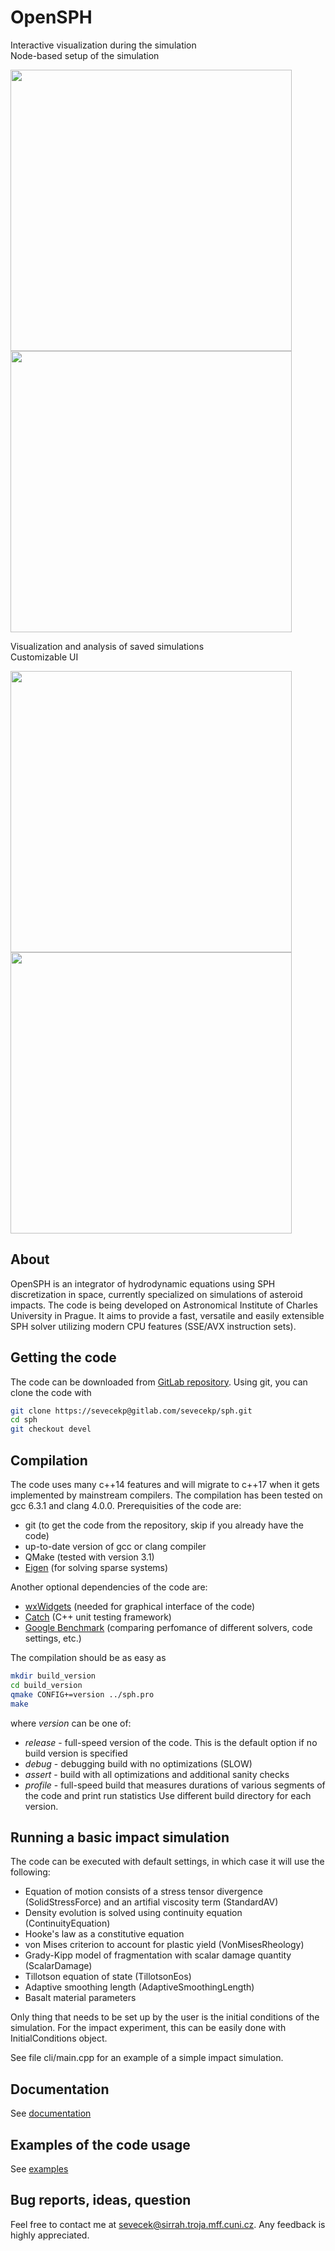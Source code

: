 # OpenSPH

Interactive visualization during the simulation                           
Node-based setup of the simulation

<img src="http://sirrah.troja.mff.cuni.cz/~sevecek/sph/components.png" width="450">
<img src="http://sirrah.troja.mff.cuni.cz/~sevecek/sph/editor.png" width="450">


Visualization and analysis of saved simulations                           
Customizable UI

<img src="http://sirrah.troja.mff.cuni.cz/~sevecek/sph/sequence.png" width="450">
<img src="http://sirrah.troja.mff.cuni.cz/~sevecek/sph/adjustui.png" width="450">

## About
OpenSPH is an integrator of hydrodynamic equations using SPH discretization in space, 
currently specialized on simulations of asteroid impacts. The code is being developed 
on Astronomical Institute of Charles University in Prague. It aims to provide a fast, 
versatile and easily extensible SPH solver utilizing modern CPU features (SSE/AVX 
instruction sets).

## Getting the code
The code can be downloaded from <a href="https://gitlab.com/sevecekp/sph/tree/devel">GitLab repository</a>.
Using git, you can clone the code with
```bash
git clone https://sevecekp@gitlab.com/sevecekp/sph.git
cd sph
git checkout devel
```

## Compilation 
The code uses many c++14 features and will migrate to c++17 when it gets implemented 
by mainstream compilers. The compilation has been tested on gcc 6.3.1 and clang 4.0.0.
Prerequisities of the code are:

- git (to get the code from the repository, skip if you already have the code)
- up-to-date version of gcc or clang compiler
- QMake (tested with version 3.1)
- <a href="http://eigen.tuxfamily.org/index.php?title=Main_Page">Eigen</a> (for solving sparse systems)

Another optional dependencies of the code are:

- <a href="https://www.wxwidgets.org/">wxWidgets</a> (needed for graphical interface of the code)
- <a href="https://github.com/philsquared/Catch">Catch</a> (C++ unit testing framework)
- <a href="https://github.com/google/benchmark">Google Benchmark</a> (comparing perfomance of different solvers, code settings, etc.)

The compilation should be as easy as
```bash
mkdir build_version
cd build_version
qmake CONFIG+=version ../sph.pro
make
```
where *version* can be one of:
- *release* - full-speed version of the code. This is the default option if no build version is specified
- *debug* - debugging build with no optimizations (SLOW)
- *assert* - build with all optimizations and additional sanity checks
- *profile* - full-speed build that measures durations of various segments of the code and print run statistics
Use different build directory for each version.

## Running a basic impact simulation
The code can be executed with default settings, in which case it will use the following:
- Equation of motion consists of a stress tensor divergence (SolidStressForce) and an artifial viscosity term (StandardAV)
- Density evolution is solved using continuity equation (ContinuityEquation)
- Hooke's law as a constitutive equation
- von Mises criterion to account for plastic yield (VonMisesRheology)
- Grady-Kipp model of fragmentation with scalar damage quantity (ScalarDamage)
- Tillotson equation of state (TillotsonEos)
- Adaptive smoothing length (AdaptiveSmoothingLength)
- Basalt material parameters

Only thing that needs to be set up by the user is the initial conditions of the simulation.
For the impact experiment, this can be easily done with InitialConditions object.

See file cli/main.cpp for an example of a simple impact simulation.

## Documentation
See [documentation](http://sirrah.troja.mff.cuni.cz/~sevecek/sph/docs/index.html)

## Examples of the code usage
See [examples](http://sirrah.troja.mff.cuni.cz/~sevecek/sph/docs/Examples.html)

## Bug reports, ideas, question
Feel free to contact me at <a href="mailto:sevecek@sirrah.troja.mff.cuni.cz">sevecek@sirrah.troja.mff.cuni.cz</a>. 
Any feedback is highly appreciated.
